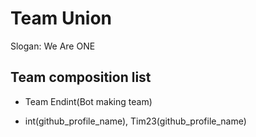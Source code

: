 # Team Union
Slogan: We Are ONE

## Team composition list
* Team Endint(Bot making team)
- int(github_profile_name), Tim23(github_profile_name)
